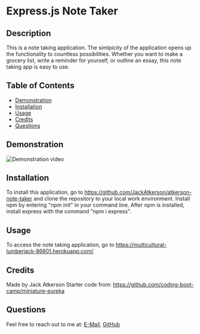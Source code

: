 # Express.js Note Taker

## Description
This is a note taking application. The simlpicity of the application opens up the functionality to countless possibilities. Whether you want to make a grocery list, write a reminder for yourself, or outline an essay, this note taking app is easy to use.

## Table of Contents
- [Demonstration](#demonstration)
- [Installation](#installation)
- [Usage](#usage)
- [Credits](#credits)
- [Questions](#questions)

## Demonstration
![Demonstration video](./public/assets/videos/note-taker-demo.gif)

## Installation
To install this application, go to https://github.com/JackAtkerson/atkerson-note-taker and clone the repository to your local work environment. Install npm by entering "npm init" in your command line. After npm is installed, install express with the command "npm i express".

## Usage
To access the note taking application, go to https://multicultural-lumberjack-86601.herokuapp.com/

## Credits
Made by Jack Atkerson
Starter code from: https://github.com/coding-boot-camp/miniature-eureka

## Questions
Feel free to reach out to me at:
[E-Mail](mailto:jatkerson18@gmail.com),
[GitHub](https://github.com/JackAtkerson)